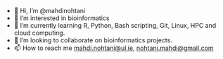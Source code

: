 - 👋 Hi, I’m @mahdinohtani
- 👀 I’m interested in bioinformatics
- 🌱 I’m currently learning R, Python, Bash scripting, Git, Linux, HPC and cloud computing.
- 💞️ I’m looking to collaborate on bioinformatics projects.
- 📫 How to reach me mahdi.nohtani@ul.ie, nohtani.mahdi@gmail.com

<!---
mahdinohtani/mahdinohtani is a ✨ special ✨ repository because its `README.md` (this file) appears on your GitHub profile.
You can click the Preview link to take a look at your changes.
--->
